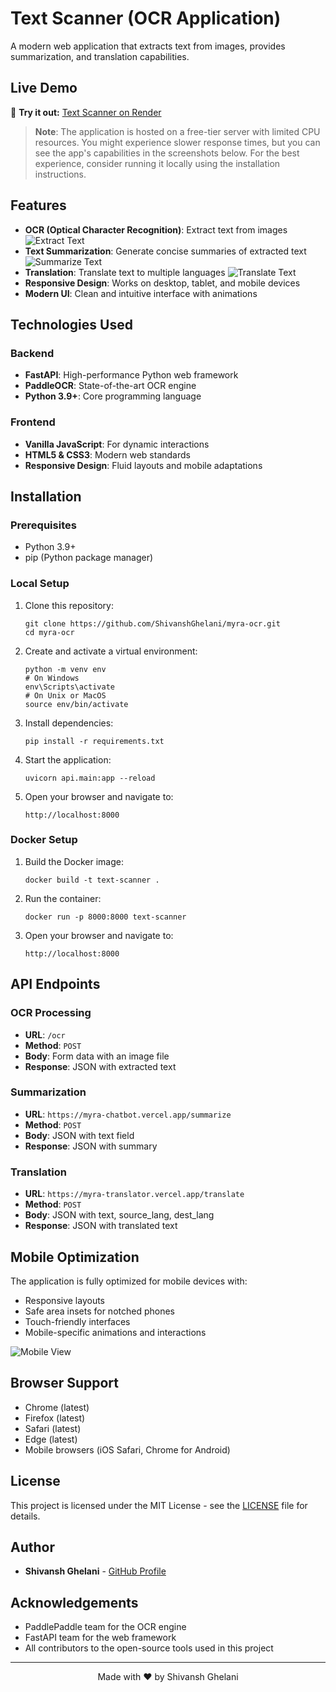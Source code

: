 # Text Scanner (OCR Application)

A modern web application that extracts text from images, provides summarization, and translation capabilities.

## Live Demo

🚀 **Try it out:** [Text Scanner on Render](https://myra-ocr.onrender.com)

> **Note**: The application is hosted on a free-tier server with limited CPU resources. You might experience slower response times, but you can see the app's capabilities in the screenshots below. For the best experience, consider running it locally using the installation instructions.

## Features

- **OCR (Optical Character Recognition)**: Extract text from images
  ![Extract Text](static/images/extract.png)
- **Text Summarization**: Generate concise summaries of extracted text
  ![Summarize Text](static/images/summarize.png)
- **Translation**: Translate text to multiple languages
  ![Translate Text](static/images/translate.png)
- **Responsive Design**: Works on desktop, tablet, and mobile devices
- **Modern UI**: Clean and intuitive interface with animations

## Technologies Used

### Backend

- **FastAPI**: High-performance Python web framework
- **PaddleOCR**: State-of-the-art OCR engine
- **Python 3.9+**: Core programming language

### Frontend

- **Vanilla JavaScript**: For dynamic interactions
- **HTML5 & CSS3**: Modern web standards
- **Responsive Design**: Fluid layouts and mobile adaptations

## Installation

### Prerequisites

- Python 3.9+
- pip (Python package manager)

### Local Setup

1. Clone this repository:

   ```
   git clone https://github.com/ShivanshGhelani/myra-ocr.git
   cd myra-ocr
   ```
2. Create and activate a virtual environment:

   ```
   python -m venv env
   # On Windows
   env\Scripts\activate
   # On Unix or MacOS
   source env/bin/activate
   ```
3. Install dependencies:

   ```
   pip install -r requirements.txt
   ```
4. Start the application:

   ```
   uvicorn api.main:app --reload
   ```
5. Open your browser and navigate to:

   ```
   http://localhost:8000
   ```

### Docker Setup

1. Build the Docker image:

   ```
   docker build -t text-scanner .
   ```
2. Run the container:

   ```
   docker run -p 8000:8000 text-scanner
   ```
3. Open your browser and navigate to:

   ```
   http://localhost:8000
   ```

## API Endpoints

### OCR Processing

- **URL**: `/ocr`
- **Method**: `POST`
- **Body**: Form data with an image file
- **Response**: JSON with extracted text

### Summarization

- **URL**: `https://myra-chatbot.vercel.app/summarize`
- **Method**: `POST`
- **Body**: JSON with text field
- **Response**: JSON with summary

### Translation

- **URL**: `https://myra-translator.vercel.app/translate`
- **Method**: `POST`
- **Body**: JSON with text, source_lang, dest_lang
- **Response**: JSON with translated text

## Mobile Optimization

The application is fully optimized for mobile devices with:

- Responsive layouts
- Safe area insets for notched phones
- Touch-friendly interfaces
- Mobile-specific animations and interactions

![Mobile View](static/images/mobile-view.png)

## Browser Support

- Chrome (latest)
- Firefox (latest)
- Safari (latest)
- Edge (latest)
- Mobile browsers (iOS Safari, Chrome for Android)

## License

This project is licensed under the MIT License - see the [LICENSE](LICENSE) file for details.

## Author

- **Shivansh Ghelani** - [GitHub Profile](https://github.com/ShivanshGhelani)

## Acknowledgements

- PaddlePaddle team for the OCR engine
- FastAPI team for the web framework
- All contributors to the open-source tools used in this project

---
<div align="center">
Made with ❤️ by Shivansh Ghelani
</div>
